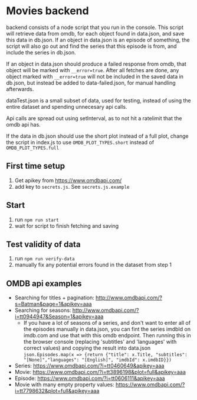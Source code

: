# Movies backend

backend consists of a node script that you run in the console.
This script will retrieve data from omdb, for each object found in data.json, and save this data in db.json.
If an object in data.json is an episode of something, the script will also go out and find the series that this episode is from, and include the series in db.json.

If an object in data.json should produce a failed response from omdb, that object will be marked with `__error=true`. 
After all fetches are done, any object marked with `__error=true` will not be included in the saved data in db.json, but instead be added to data-failed.json, for manual handling afterwards.

dataTest.json is a small subset of data, used for testing, instead of using the entire dataset and spending unnecesary api calls.

Api calls are spread out using setInterval, as to not hit a ratelimit that the omdb api has.

If the data in db.json should use the short plot instead of a full plot, change the script in index.js to use `OMDB_PLOT_TYPES.short` instead of `OMDB_PLOT_TYPES.full`

## First time setup
1. Get apikey from https://www.omdbapi.com/
2. add key to `secrets.js`. See `secrets.js.example`

## Start
1. run `npm run start`
2. wait for script to finish fetching and saving

## Test validity of data
1. run `npm run verify-data`
2. manually fix any potential errors found in the dataset from step 1

## OMDB api examples
- Searching for titles + pagination: http://www.omdbapi.com/?s=Batman&page=1&apikey=aaa
- Searching for seasons: http://www.omdbapi.com/?i=tt0944947&Season=1&apikey=aaa
  - If you have a lot of seasons of a series, and don't want to enter all of the episodes manually in data.json, you can fint the series imdbId on imdb.com and use that with this omdb endpoint. Then running this in the browser console (replacing 'subtitles' and 'languages' with correct values) and copying the result into data.json
  `json.Episodes.map(x => {return {"title": x.Title, "subtitles": "[None]","languages": "[English]", "imdbId": x.imdbID}})`
- Series: https://www.omdbapi.com/?i=tt0460649&apikey=aaa
- Movie: https://www.omdbapi.com/?i=tt3896198&plot=full&apikey=aaa
- Episode: https://www.omdbapi.com/?i=tt0606111&apikey=aaa
- Movie with many empty property values: https://www.omdbapi.com/?i=tt7798632&plot=full&apikey=aaa